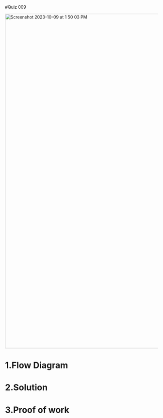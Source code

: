 #Quiz 009

<img width="1101" alt="Screenshot 2023-10-09 at 1 50 03 PM" src="https://github.com/K-Schriber/Unit-1-Comp-Sci/assets/142757998/e55ed1e3-32ac-44b4-8324-d0d7f01e16cb">


# 1.Flow Diagram


# 2.Solution


# 3.Proof of work



